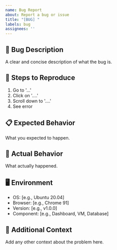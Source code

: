 ```yaml
---
name: Bug Report
about: Report a bug or issue
title: "[BUG] "
labels: bug
assignees: ''
---
```


## 🐛 Bug Description
A clear and concise description of what the bug is.

## 🔄 Steps to Reproduce
1. Go to '...'
2. Click on '....'
3. Scroll down to '....'
4. See error

## 📋 Expected Behavior
What you expected to happen.

## 📸 Actual Behavior
What actually happened.

## 🖥️ Environment
- OS: [e.g., Ubuntu 20.04]
- Browser: [e.g., Chrome 91]
- Version: [e.g., v1.0.0]
- Component: [e.g., Dashboard, VM, Database]

## 📝 Additional Context
Add any other context about the problem here.